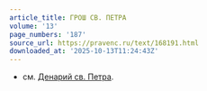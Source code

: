 ```yaml
---
article_title: ГРОШ СВ. ПЕТРА
volume: '13'
page_numbers: '187'
source_url: https://pravenc.ru/text/168191.html
downloaded_at: '2025-10-13T11:24:43Z'
---
```


- см. [Денарий св. Петра](<https://pravenc.ru/text/Денарий св  Петра.html>).
